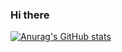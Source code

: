 ### Hi there 
[![Anurag's GitHub stats](https://github-readme-stats.vercel.app/api?username=salahahsraf253)](https://github.com/anuraghazra/github-readme-stats)
